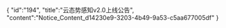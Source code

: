 {
	"id":"194",
	"title":"云态势感知v2.0上线公告",
	"content":"Notice_Content_d14230e9-3203-4b49-9a53-c5aa677005df"
}